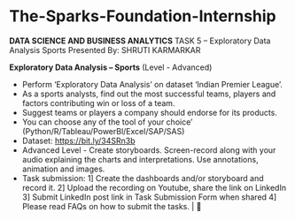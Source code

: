 # The-Sparks-Foundation-Internship
**DATA SCIENCE AND BUSINESS ANALYTICS**
TASK 5 – Exploratory Data Analysis Sports
Presented By: SHRUTI KARMARKAR

**Exploratory Data Analysis – Sports**
(Level - Advanced)
* Perform ‘Exploratory Data Analysis’ on dataset ‘Indian Premier League’.
* As a sports analysts, find out the most successful teams, players and factors contributing win or loss of a team. 
* Suggest teams or players a company should endorse for its products. 
* You can choose any of the tool of your choice’ (Python/R/Tableau/PowerBl/Excel/SAP/SAS) 
* Dataset: https://bit.ly/34SRn3b
* Advanced Level - Create storyboards. Screen-record along with your audio explaining the charts and interpretations. Use annotations, animation and images. 
* Task submission:
1] Create the dashboards and/or storyboard and record it.
2] Upload the recording on Youtube, share the link on LinkedIn
3] Submit LinkedIn post link in Task Submission Form when shared
4] Please read FAQs on how to submit the tasks. | 


